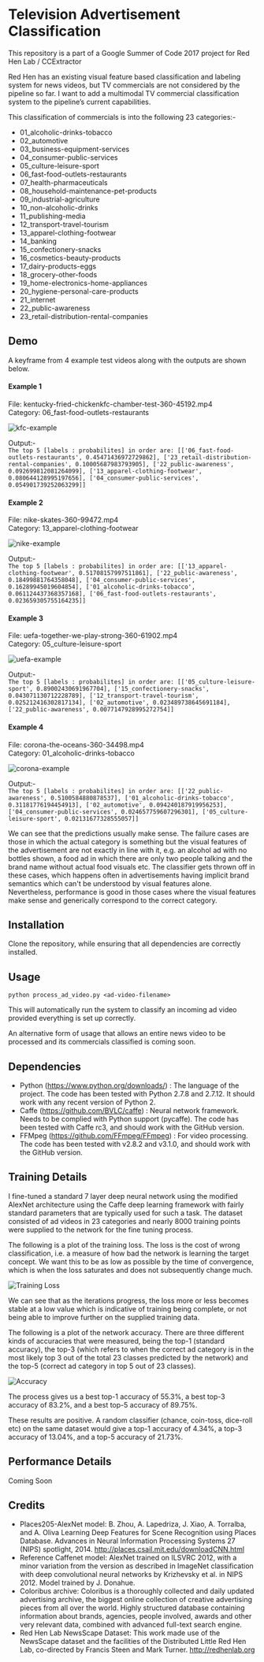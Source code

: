 # Television Advertisement Classification

This repository is a part of a Google Summer of Code 2017 project for Red Hen Lab / CCExtractor

Red Hen has an existing visual feature based classification and labeling system for news videos, but TV commercials are not considered by the pipeline so far. I want to add a multimodal TV commercial classification system to the pipeline’s current capabilities.

This classification of commercials is into the following 23 categories:-
* 01_alcoholic-drinks-tobacco
* 02_automotive
* 03_business-equipment-services
* 04_consumer-public-services
* 05_culture-leisure-sport
* 06_fast-food-outlets-restaurants
* 07_health-pharmaceuticals
* 08_household-maintenance-pet-products
* 09_industrial-agriculture
* 10_non-alcoholic-drinks
* 11_publishing-media
* 12_transport-travel-tourism
* 13_apparel-clothing-footwear
* 14_banking
* 15_confectionery-snacks
* 16_cosmetics-beauty-products
* 17_dairy-products-eggs
* 18_grocery-other-foods
* 19_home-electronics-home-appliances
* 20_hygiene-personal-care-products
* 21_internet
* 22_public-awareness
* 23_retail-distribution-rental-companies

## Demo
A keyframe from 4 example test videos along with the outputs are shown below.

#### Example 1
File: kentucky-fried-chickenkfc-chamber-test-360-45192.mp4  
Category: 06_fast-food-outlets-restaurants

![kfc-example](static/kfc-example.jpg "KFC Example Video")

Output:-  
`The top 5 [labels : probabilites] in order are: [['06_fast-food-outlets-restaurants', 0.45471436972729862], ['23_retail-distribution-rental-companies', 0.10005687983793905], ['22_public-awareness', 0.092699812081264099], ['13_apparel-clothing-footwear', 0.080644128995197656], ['04_consumer-public-services', 0.054901739252063299]]`

#### Example 2
File: nike-skates-360-99472.mp4  
Category: 13_apparel-clothing-footwear

![nike-example](static/nike-example.jpg "Nike Example Video")

Output:-  
`The top 5 [labels : probabilites] in order are: [['13_apparel-clothing-footwear', 0.51708157997511861], ['22_public-awareness', 0.18499881764358048], ['04_consumer-public-services', 0.16289945019604854], ['01_alcoholic-drinks-tobacco', 0.061124437368357168], ['06_fast-food-outlets-restaurants', 0.023659305755164235]]`

#### Example 3
File: uefa-together-we-play-strong-360-61902.mp4  
Category: 05_culture-leisure-sport

![uefa-example](static/uefa-example.jpg "UEFA Example Video")

Output:-  
`The top 5 [labels : probabilites] in order are: [['05_culture-leisure-sport', 0.89002430691967704], ['15_confectionery-snacks', 0.043071130712228789], ['12_transport-travel-tourism', 0.025212416302817134], ['02_automotive', 0.023489738645691184], ['22_public-awareness', 0.0077147928995272754]]`

#### Example 4
File: corona-the-oceans-360-34498.mp4  
Category: 01_alcoholic-drinks-tobacco

![corona-example](static/corona-example.jpg "Corona Example Video")

Output:-  
`The top 5 [labels : probabilites] in order are: [['22_public-awareness', 0.5100584880878537], ['01_alcoholic-drinks-tobacco', 0.31181776194454913], ['02_automotive', 0.094240187919956253], ['04_consumer-public-services', 0.024657759607296301], ['05_culture-leisure-sport', 0.02131677328555057]]`

We can see that the predictions usually make sense. The failure cases are those in which the actual category is something but the visual features of the advertisement are not exactly in line with it, e.g. an alcohol ad with no bottles shown, a food ad in which there are only two people talking and the brand name without actual food visuals etc. The classifier gets thrown off in these cases, which happens often in advertisements having implicit brand semantics which can't be understood by visual features alone. Nevertheless, performance is good in those cases where the visual features make sense and generically correspond to the correct category.

## Installation
Clone the repository, while ensuring that all dependencies are correctly installed.

## Usage

`python process_ad_video.py <ad-video-filename>`

This will automatically run the system to classify an incoming ad video provided everything is set up correctly.

An alternative form of usage that allows an entire news video to be processed and its commercials classified is coming soon.

## Dependencies
- Python (https://www.python.org/downloads/) : The language of the project. The code has been tested with Python 2.7.8 and 2.7.12. It should work with any recent version of Python 2.
- Caffe (https://github.com/BVLC/caffe) : Neural network framework. Needs to be complied with Python support (pycaffe). The code has been tested with Caffe rc3, and should work with the GitHub version.
- FFMpeg (https://github.com/FFmpeg/FFmpeg) : For video processing. The code has been tested with v2.8.2 and v3.1.0, and should work with the GitHub version.

## Training Details

I fine-tuned a standard 7 layer deep neural network using the modified AlexNet architecture using the Caffe deep learning framework with fairly standard parameters that are typically used for such a task. The dataset consisted of ad videos in 23 categories and nearly 8000 training points were supplied to the network for the fine tuning process.

The following is a plot of the training loss. The loss is the cost of wrong classification, i.e. a measure of how bad the network is learning the target concept. We want this to be as low as possible by the time of convergence, which is when the loss saturates and does not subsequently change much.

![Training Loss](static/loss-vs-iters.png "Training Loss vs Iterations")

We can see that as the iterations progress, the loss more or less becomes stable at a low value which is indicative of training being complete, or not being able to improve further on the supplied training data.

The following is a plot of the network accuracy. There are three different kinds of accuracies that were measured, being the top-1 (standard accuracy), the top-3 (which refers to when the correct ad category is in the most likely top 3 out of the total 23 classes predicted by the network) and the top-5 (correct ad category in top 5 out of 23 classes).

![Accuracy](static/accuracy-vs-iters.png "Accuracy vs Iterations")

The process gives us a best top-1 accuracy of 55.3%, a best top-3 accuracy of 83.2%, and a best top-5 accuracy of 89.75%.

These results are positive. A random classifier (chance, coin-toss, dice-roll etc) on the same dataset would give a top-1 accuracy of 4.34%, a top-3 accuracy of 13.04%, and a top-5 accuracy of 21.73%.

## Performance Details

Coming Soon

## Credits
- Places205-AlexNet model: 
	B. Zhou, A. Lapedriza, J. Xiao, A. Torralba, and A. Oliva
	Learning Deep Features for Scene Recognition using Places Database.
	Advances in Neural Information Processing Systems 27 (NIPS) spotlight, 2014.
	http://places.csail.mit.edu/downloadCNN.html
- Reference Caffenet model:
	AlexNet trained on ILSVRC 2012, with a minor variation from the version as described in ImageNet classification with deep convolutional neural networks by Krizhevsky et al. in NIPS 2012. Model trained by J. Donahue.
- Coloribus archive:
	Coloribus is a thoroughly collected and daily updated advertising archive, the biggest online collection of creative advertising pieces from all over the world. Highly structured database containing information about brands, agencies, people involved, awards and other very relevant data, combined with advanced full-text search engine.
- Red Hen Lab NewsScape Dataset:
	This work made use of the NewsScape dataset and the facilities of the Distributed Little Red Hen Lab, co-directed by Francis Steen and Mark Turner.
	http://redhenlab.org
